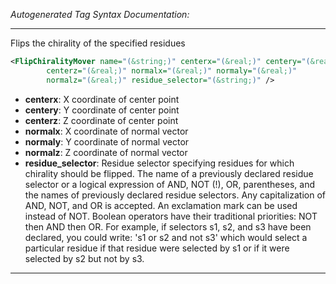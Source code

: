 <!-- THIS IS AN AUTOGENERATED FILE: Don't edit it directly, instead change the schema definition in the code itself. -->

_Autogenerated Tag Syntax Documentation:_

---
Flips the chirality of the specified residues

```xml
<FlipChiralityMover name="(&string;)" centerx="(&real;)" centery="(&real;)"
        centerz="(&real;)" normalx="(&real;)" normaly="(&real;)"
        normalz="(&real;)" residue_selector="(&string;)" />
```

-   **centerx**: X coordinate of center point
-   **centery**: Y coordinate of center point
-   **centerz**: Z coordinate of center point
-   **normalx**: X coordinate of normal vector
-   **normaly**: Y coordinate of normal vector
-   **normalz**: Z coordinate of normal vector
-   **residue_selector**: Residue selector specifying residues for which chirality should be flipped. The name of a previously declared residue selector or a logical expression of AND, NOT (!), OR, parentheses, and the names of previously declared residue selectors. Any capitalization of AND, NOT, and OR is accepted. An exclamation mark can be used instead of NOT. Boolean operators have their traditional priorities: NOT then AND then OR. For example, if selectors s1, s2, and s3 have been declared, you could write: 's1 or s2 and not s3' which would select a particular residue if that residue were selected by s1 or if it were selected by s2 but not by s3.

---
